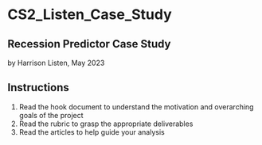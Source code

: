 # CS2_Listen_Case_Study

## Recession Predictor Case Study
by Harrison Listen, May 2023

## Instructions
1. Read the hook document to understand the motivation and overarching goals of the project
2. Read the rubric to grasp the appropriate deliverables
3. Read the articles to help guide your analysis
